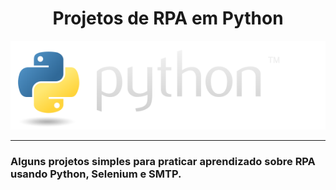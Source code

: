 <div align="center">
<h1>Projetos de RPA em Python</h1>

  <img src="/python-logo.png" alt="python"/>

</div>

<hr/>

<h3> Alguns projetos simples para praticar aprendizado sobre RPA usando Python, Selenium e SMTP. </h2>
